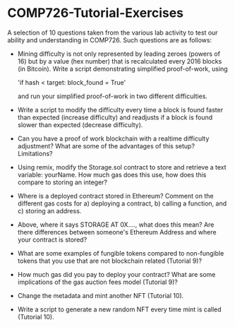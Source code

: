 # COMP726-Tutorial-Exercises
A selection of 10 questions taken from the various lab activity to test our ability and understanding in COMP726. Such questions are as follows:

- Mining difficulty is not only represented by leading zeroes (powers of 16) but by a value (hex number) that is recalculated every 2016 blocks (in Bitcoin). Write a script demonstrating simplified proof-of-work, using 

  'if hash < target: block_found = True'

  and run your simplified proof-of-work in two different difficulties.

- Write a script to modify the difficulty every time a block is found faster than expected (increase difficulty) and readjusts if a block is found slower than expected (decrease difficulty).

- Can you have a proof of work blockchain with a realtime difficulty adjustment? What are some of the advantages of this setup? Limitations?

- Using remix, modify the Storage.sol contract to store and retrieve a text variable: yourName. How much gas does this use, how does this compare to storing an integer?

- Where is a deployed contract stored in Ethereum? Comment on the different gas costs for a) deploying a contract, b) calling a function, and c) storing an address.

- Above, where it says STORAGE AT 0X...., what does this mean? Are there differences between someone's Ethereum Address and where your contract is stored?

- What are some examples of fungible tokens compared to non-fungible tokens that you use that are not blockchain related (Tutorial 9)?

- How much gas did you pay to deploy your contract? What are some implications of the gas auction fees model (Tutorial 9)?

- Change the metadata and mint another NFT (Tutorial 10).

- Write a script to generate a new random NFT every time mint is called (Tutorial 10).
